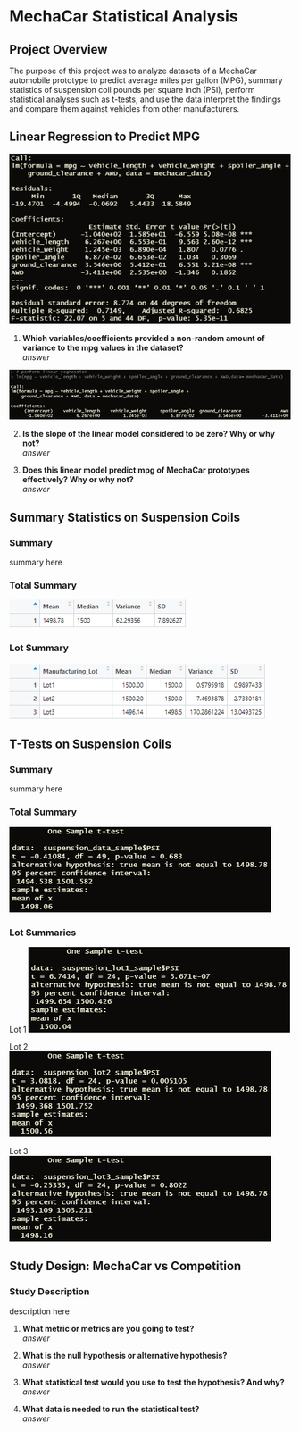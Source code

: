 # MechaCar Statistical Analysis

## Project Overview
The purpose of this project was to analyze datasets of a MechaCar automobile prototype to predict average miles per gallon (MPG), summary statistics of suspension coil pounds per square inch (PSI), perform statistical analyses such as t-tests, and use the data interpret the findings and compare them against vehicles from other manufacturers.<br/>

## Linear Regression to Predict MPG

![Summary Statistics](Resources/d1_summary.png)<br/>

1. **Which variables/coefficients provided a non-random amount of variance to the mpg values in the dataset?**</br>
*answer*

![Linear Regression](Resources/d1_lm.png)<br/>

2. **Is the slope of the linear model considered to be zero? Why or why not?**</br>
*answer*

3. **Does this linear model predict mpg of MechaCar prototypes effectively? Why or why not?**</br>
*answer*

## Summary Statistics on Suspension Coils
### Summary
summary here

### Total Summary
![Total Summary for Suspension Coils](Resources/d2_total_summary.png)<br/>


### Lot Summary
![Lot Summary for Suspension Coils](Resources/d2_lot_summary.png)<br/>


## T-Tests on Suspension Coils
### Summary
summary here

### Total Summary
![T-Test All Lots Suspension Coils](Resources/d3_all_ttest.png)<br/>

### Lot Summaries

Lot 1
![T-Test Lot 1 Suspension Coils](Resources/d3_lot1_ttest.png)<br/>

Lot 2
![T-Test Lot 2 Suspension Coils](Resources/d3_lot2_ttest.png)<br/>

Lot 3
![T-Test Lot 3 Suspension Coils](Resources/d3_lot3_ttest.png)<br/>


## Study Design: MechaCar vs Competition
### Study Description
description here

1. **What metric or metrics are you going to test?**</br>
*answer*

2. **What is the null hypothesis or alternative hypothesis?**</br>
*answer*

3. **What statistical test would you use to test the hypothesis? And why?**</br>
*answer*

4. **What data is needed to run the statistical test?**</br>
*answer*

